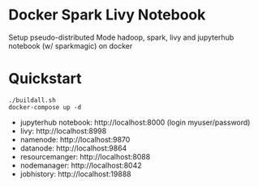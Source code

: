
# Docker Spark Livy Notebook

Setup pseudo-distributed Mode hadoop, spark, livy and jupyterhub notebook (w/ sparkmagic) on docker

# Quickstart
```
./buildall.sh
docker-compose up -d
``` 

- jupyterhub notebook: http://localhost:8000 (login myuser/password)
- livy: http://localhost:8998
- namenode: http://localhost:9870
- datanode: http://localhost:9864
- resourcemanger: http://localhost:8088
- nodemanager: http://localhost:8042
- jobhistory: http://localhost:19888
